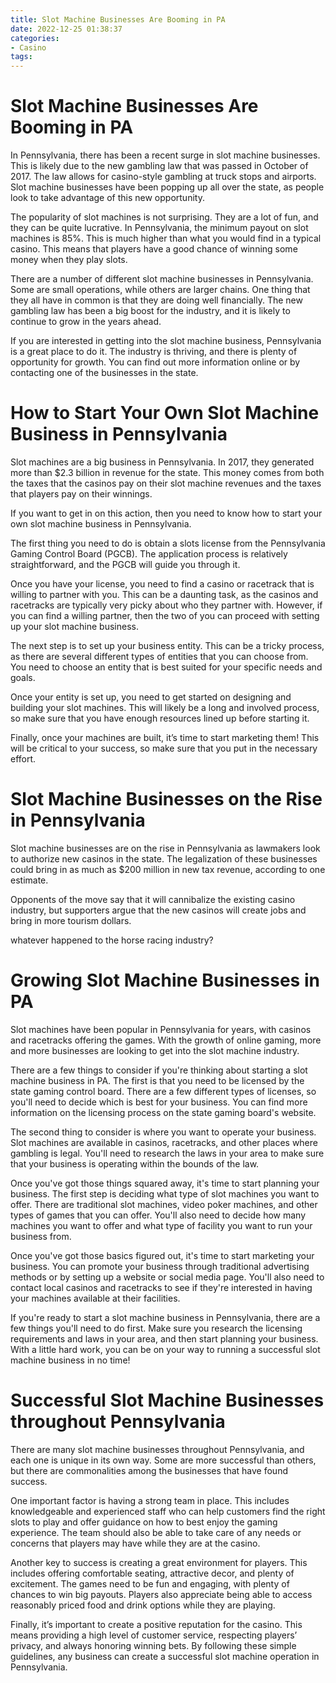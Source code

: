 ```yaml
---
title: Slot Machine Businesses Are Booming in PA
date: 2022-12-25 01:38:37
categories:
- Casino
tags:
---
```



#  Slot Machine Businesses Are Booming in PA

In Pennsylvania, there has been a recent surge in slot machine businesses. This is likely due to the new gambling law that was passed in October of 2017. The law allows for casino-style gambling at truck stops and airports. Slot machine businesses have been popping up all over the state, as people look to take advantage of this new opportunity.

The popularity of slot machines is not surprising. They are a lot of fun, and they can be quite lucrative. In Pennsylvania, the minimum payout on slot machines is 85%. This is much higher than what you would find in a typical casino. This means that players have a good chance of winning some money when they play slots.

There are a number of different slot machine businesses in Pennsylvania. Some are small operations, while others are larger chains. One thing that they all have in common is that they are doing well financially. The new gambling law has been a big boost for the industry, and it is likely to continue to grow in the years ahead.

If you are interested in getting into the slot machine business, Pennsylvania is a great place to do it. The industry is thriving, and there is plenty of opportunity for growth. You can find out more information online or by contacting one of the businesses in the state.

#  How to Start Your Own Slot Machine Business in Pennsylvania

Slot machines are a big business in Pennsylvania. In 2017, they generated more than $2.3 billion in revenue for the state. This money comes from both the taxes that the casinos pay on their slot machine revenues and the taxes that players pay on their winnings.

If you want to get in on this action, then you need to know how to start your own slot machine business in Pennsylvania.

The first thing you need to do is obtain a slots license from the Pennsylvania Gaming Control Board (PGCB). The application process is relatively straightforward, and the PGCB will guide you through it.

Once you have your license, you need to find a casino or racetrack that is willing to partner with you. This can be a daunting task, as the casinos and racetracks are typically very picky about who they partner with. However, if you can find a willing partner, then the two of you can proceed with setting up your slot machine business.

The next step is to set up your business entity. This can be a tricky process, as there are several different types of entities that you can choose from. You need to choose an entity that is best suited for your specific needs and goals.

Once your entity is set up, you need to get started on designing and building your slot machines. This will likely be a long and involved process, so make sure that you have enough resources lined up before starting it.

Finally, once your machines are built, it’s time to start marketing them! This will be critical to your success, so make sure that you put in the necessary effort.

#  Slot Machine Businesses on the Rise in Pennsylvania

Slot machine businesses are on the rise in Pennsylvania as lawmakers look to authorize new casinos in the state. The legalization of these businesses could bring in as much as $200 million in new tax revenue, according to one estimate.

Opponents of the move say that it will cannibalize the existing casino industry, but supporters argue that the new casinos will create jobs and bring in more tourism dollars.

whatever happened to the horse racing industry?

#  Growing Slot Machine Businesses in PA

Slot machines have been popular in Pennsylvania for years, with casinos and racetracks offering the games. With the growth of online gaming, more and more businesses are looking to get into the slot machine industry.

There are a few things to consider if you're thinking about starting a slot machine business in PA. The first is that you need to be licensed by the state gaming control board. There are a few different types of licenses, so you'll need to decide which is best for your business. You can find more information on the licensing process on the state gaming board's website.

The second thing to consider is where you want to operate your business. Slot machines are available in casinos, racetracks, and other places where gambling is legal. You'll need to research the laws in your area to make sure that your business is operating within the bounds of the law.

Once you've got those things squared away, it's time to start planning your business. The first step is deciding what type of slot machines you want to offer. There are traditional slot machines, video poker machines, and other types of games that you can offer. You'll also need to decide how many machines you want to offer and what type of facility you want to run your business from.

Once you've got those basics figured out, it's time to start marketing your business. You can promote your business through traditional advertising methods or by setting up a website or social media page. You'll also need to contact local casinos and racetracks to see if they're interested in having your machines available at their facilities.

If you're ready to start a slot machine business in Pennsylvania, there are a few things you'll need to do first. Make sure you research the licensing requirements and laws in your area, and then start planning your business. With a little hard work, you can be on your way to running a successful slot machine business in no time!

#  Successful Slot Machine Businesses throughout Pennsylvania

There are many slot machine businesses throughout Pennsylvania, and each one is unique in its own way. Some are more successful than others, but there are commonalities among the businesses that have found success.

One important factor is having a strong team in place. This includes knowledgeable and experienced staff who can help customers find the right slots to play and offer guidance on how to best enjoy the gaming experience. The team should also be able to take care of any needs or concerns that players may have while they are at the casino.

Another key to success is creating a great environment for players. This includes offering comfortable seating, attractive decor, and plenty of excitement. The games need to be fun and engaging, with plenty of chances to win big payouts. Players also appreciate being able to access reasonably priced food and drink options while they are playing.

Finally, it’s important to create a positive reputation for the casino. This means providing a high level of customer service, respecting players’ privacy, and always honoring winning bets. By following these simple guidelines, any business can create a successful slot machine operation in Pennsylvania.
